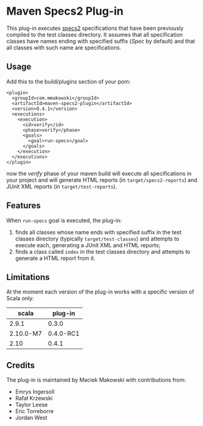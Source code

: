 Maven Specs2 Plug-in
====================

This plug-in executes [specs2](http://etorreborre.github.com/specs2/) specifications that have been previously 
compiled to the test classes directory. It assumes that all specification classes have names ending with specified
suffix (_Spec_ by default) and that all classes with such name are specifications.

Usage
-----

Add this to the build/plugins section of your pom:

    <plugin>
      <groupId>com.mmakowski</groupId>
      <artifactId>maven-specs2-plugin</artifactId>
      <version>0.4.1</version>
      <executions>
        <execution>
          <id>verify</id>
          <phase>verify</phase>
          <goals>
            <goal>run-specs</goal>
          </goals>
        </execution>
      </executions>
    </plugin>

now the _verify_ phase of your maven build will execute all specifications in your project and will generate HTML 
reports (in `target/specs2-reports`) and JUnit XML reports (in `target/test-reports`).

Features
--------

When `run-specs` goal is executed, the plug-in:
  
  1. finds all classes whose name ends with specified suffix in the test classes directory (typically `target/test-classes`) 
     and attempts to execute each, generating a JUnit XML and HTML reports;
  2. finds a class called `index` in the test classes directory and attempts to generate a HTML report from it.

Limitations
-----------

At the moment each version of the plug-in works with a specific version of Scala only:

<table>
<thead>
  <tr><th>scala    </th><th>plug-in  </th></tr>
</thead>
<tbody>
  <tr><td>2.9.1    </td><td>0.3.0    </td></tr>
  <tr><td>2.10.0-M7</td><td>0.4.0-RC1</td></tr>
  <tr><td>2.10     </td><td>0.4.1    </td></tr>
</tbody>
</table>

Credits
-------

The plug-in is maintained by Maciek Makowski with contributions from:

* Emrys Ingersoll
* Rafał Krzewski 
* Taylor Leese
* Eric Torreborre
* Jordan West
